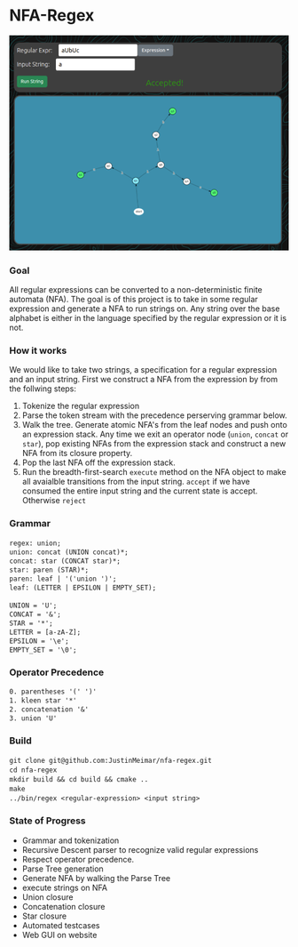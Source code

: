 # NFA-Regex

![alt text](doc/project.png)

### Goal
All regular expressions can be converted to a non-deterministic finite automata (NFA). The
goal is of this project is to take in some regular expression and generate a NFA to run
strings on. Any string over the base alphabet is either in the language specified by
the regular expression or it is not. 

### How it works
We would like to take two strings, a specification for a regular
expression and an input string. First we construct a NFA from the expression by from the follwing steps:
1. Tokenize the regular expression
2. Parse the token stream with the precedence perserving grammar below.
3. Walk the tree.
  Generate atomic NFA's from the leaf nodes and push onto an expression stack.
  Any time we exit an operator node (`union`, `concat` or `star`), pop existing NFAs from the expression stack and construct a new
    NFA from its closure property.
4. Pop the last NFA off the expression stack.
5. Run the breadth-first-search `execute` method on the NFA object to make all avaialble transitions from the input string.
  `accept` if we have consumed the entire input string and the current state is accept. Otherwise `reject`

### Grammar
```
regex: union;
union: concat (UNION concat)*;
concat: star (CONCAT star)*;
star: paren (STAR)*;
paren: leaf | '('union ')';
leaf: (LETTER | EPSILON | EMPTY_SET);

UNION = 'U';
CONCAT = '&';
STAR = '*';
LETTER = [a-zA-Z];
EPSILON = '\e';
EMPTY_SET = '\0';
```
### Operator Precedence
```
0. parentheses '(' ')'
1. kleen star '*'
2. concatenation '&'
3. union 'U'
```
### Build
``git clone git@github.com:JustinMeimar/nfa-regex.git`` \
``cd nfa-regex``\
`mkdir build && cd build && cmake ..`\
`make`\
`../bin/regex <regular-expression> <input string>`

### State of Progress

- Grammar and tokenization
- Recursive Descent parser to recognize valid regular expressions
- Respect operator precedence. 
- Parse Tree generation 
- Generate NFA by walking the Parse Tree
- execute strings on NFA
- Union closure
- Concatenation closure
- Star closure
- Automated testcases
- Web GUI on website
